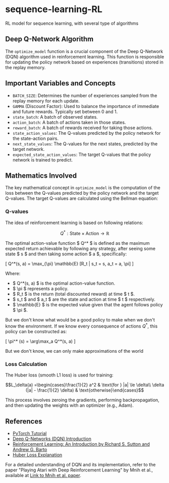 # sequence-learning-RL
RL model for sequence learning, with several type of algorithms

## Deep Q-Network Algorithm
The `optimize_model` function is a crucial component of the Deep Q-Network (DQN) algorithm used in reinforcement learning. This function is responsible for updating the policy network based on experiences (transitions) stored in the replay memory.

## Important Variables and Concepts

- `BATCH_SIZE`: Determines the number of experiences sampled from the replay memory for each update.
- `GAMMA` (Discount Factor): Used to balance the importance of immediate and future rewards. Typically set between 0 and 1.
- `state_batch`: A batch of observed states.
- `action_batch`: A batch of actions taken in those states.
- `reward_batch`: A batch of rewards received for taking those actions.
- `state_action_values`: The Q-values predicted by the policy network for the state-action pairs.
- `next_state_values`: The Q-values for the next states, predicted by the target network.
- `expected_state_action_values`: The target Q-values that the policy network is trained to predict.

## Mathematics Involved

The key mathematical concept in `optimize_model` is the computation of the loss between the Q-values predicted by the policy network and the target Q-values. The target Q-values are calculated using the Bellman equation:

### Q-values
The idea of reinforcement learning is based on following relations:

$$ Q^* : \text{State} \times \text{Action} \rightarrow \mathbb{R} $$

The optimal action-value function  $ Q^*  $ is defined as the maximum expected return achievable by following any strategy, after seeing some state  $ s  $ and then taking some action  $ a  $, specifically:

\[ Q^*(s, a) = \max_{\pi} \mathbb{E} [R_t | s_t = s, a_t = a, \pi] \]

Where:
- $ Q^*(s, a) $ is the optimal action-value function.
-  $ \pi  $ represents a policy.
-  $ R_t  $ is the return (total discounted reward) at time  $ t  $.
-  $ s_t  $ and  $ a_t  $ are the state and action at time  $ t  $ respectively.
-  $ \mathbb{E}  $ is the expected value given that the agent follows policy  $ \pi  $.

But we don't know what would be a good policy to make when we don't know the environment. If we know every consequence of actions $Q^*$, this policy can be constructed as:

\[ \pi^* (s) = \arg\max_a Q^*(s, a) \]

But we don't know, we can only make approximations of the world

### Loss Calculation

The Huber loss (smooth L1 loss) is used for training:

$$L_\delta(a) =\begin{cases}\frac{1}{2} a^2 & \text{for } |a| \le \delta\\ \delta (|a| - \frac{1}{2} \delta) & \text{otherwise}\end{cases}$$


This process involves zeroing the gradients, performing backpropagation, and then updating the weights with an optimizer (e.g., Adam).


## References
- [PyTorch Tutorial](https://pytorch.org/tutorials/intermediate/reinforcement_q_learning.html)
- [Deep Q-Networks (DQN) Introduction](https://example-link-to-dqn-intro.com)
- [Reinforcement Learning: An Introduction by Richard S. Sutton and Andrew G. Barto](https://example-link-to-sutton-barto-book.com)
- [Huber Loss Explanation](https://example-link-to-huber-loss.com)

For a detailed understanding of DQN and its implementation, refer to the paper "Playing Atari with Deep Reinforcement Learning" by Mnih et al., available at [Link to Mnih et al. paper](https://example-link-to-mnih-paper.com).